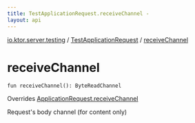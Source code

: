 ```yaml
---
title: TestApplicationRequest.receiveChannel - 
layout: api
---
```


<div class='api-docs-breadcrumbs'><a href="../index.html">io.ktor.server.testing</a> / <a href="index.html">TestApplicationRequest</a> / <a href="./receive-channel.html">receiveChannel</a></div>

# receiveChannel

<div class="signature"><code><span class="keyword">fun </span><span class="identifier">receiveChannel</span><span class="symbol">(</span><span class="symbol">)</span><span class="symbol">: </span><span class="identifier">ByteReadChannel</span></code></div>

Overrides <a href="../../io.ktor.request/-application-request/receive-channel.html">ApplicationRequest.receiveChannel</a>

Request's body channel (for content only)

